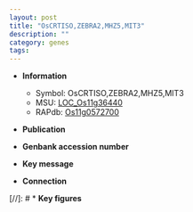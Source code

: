 ```yaml
---
layout: post
title: "OsCRTISO,ZEBRA2,MHZ5,MIT3"
description: ""
category: genes
tags: 
---
```


* **Information**  
    + Symbol: OsCRTISO,ZEBRA2,MHZ5,MIT3  
    + MSU: [LOC_Os11g36440](http://rice.uga.edu/cgi-bin/ORF_infopage.cgi?orf=LOC_Os11g36440)  
    + RAPdb: [Os11g0572700](http://rapdb.dna.affrc.go.jp/viewer/gbrowse_details/irgsp1?name=Os11g0572700)  

* **Publication**  

* **Genbank accession number**  

* **Key message**  

* **Connection**  

[//]: # * **Key figures**  


